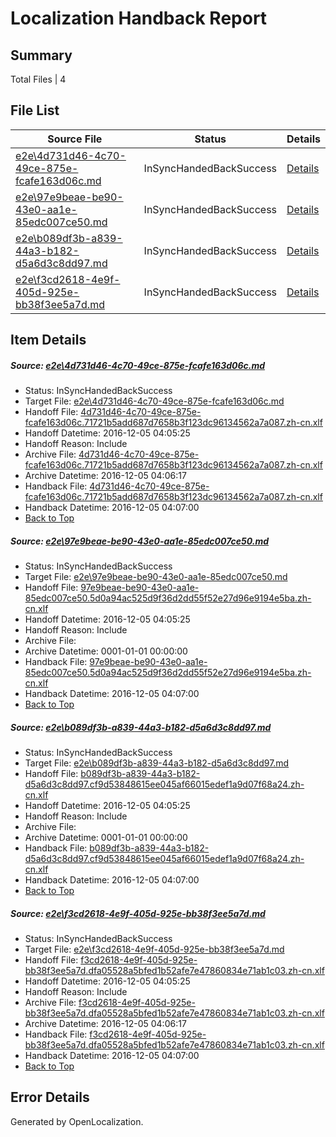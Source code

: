 # <a name='report-top'></a> Localization Handback Report

## Summary
 Total Files | 4

## File List
 Source File | Status | Details 
 ----------- | ------ | ------- 
 [e2e\4d731d46-4c70-49ce-875e-fcafe163d06c.md](https://github.com/OpenLocalizationTestOrg/ol-test0/blob/eb2d7db946f4ee08ee03fcb4a59cec7b3ddd401b/e2e/4d731d46-4c70-49ce-875e-fcafe163d06c.md) | InSyncHandedBackSuccess | [Details](#b884f414b07fa0d952f12322c1d0052aa64f239c2)
 [e2e\97e9beae-be90-43e0-aa1e-85edc007ce50.md](https://github.com/OpenLocalizationTestOrg/ol-test0/blob/eb2d7db946f4ee08ee03fcb4a59cec7b3ddd401b/e2e/97e9beae-be90-43e0-aa1e-85edc007ce50.md) | InSyncHandedBackSuccess | [Details](#dce65e3d0436991a621f5c4010be90d6dd2736ce7)
 [e2e\b089df3b-a839-44a3-b182-d5a6d3c8dd97.md](https://github.com/OpenLocalizationTestOrg/ol-test0/blob/eb2d7db946f4ee08ee03fcb4a59cec7b3ddd401b/e2e/b089df3b-a839-44a3-b182-d5a6d3c8dd97.md) | InSyncHandedBackSuccess | [Details](#8dde01ba341d29dc599485ca51750ecd7be97b148)
 [e2e\f3cd2618-4e9f-405d-925e-bb38f3ee5a7d.md](https://github.com/OpenLocalizationTestOrg/ol-test0/blob/eb2d7db946f4ee08ee03fcb4a59cec7b3ddd401b/e2e/f3cd2618-4e9f-405d-925e-bb38f3ee5a7d.md) | InSyncHandedBackSuccess | [Details](#16f8c86fda847a3703a18fe4a352063e94bb442f10)

## Item Details
##### <a name='b884f414b07fa0d952f12322c1d0052aa64f239c2'></a> Source: [e2e\4d731d46-4c70-49ce-875e-fcafe163d06c.md](https://github.com/OpenLocalizationTestOrg/ol-test0/blob/eb2d7db946f4ee08ee03fcb4a59cec7b3ddd401b/e2e/4d731d46-4c70-49ce-875e-fcafe163d06c.md)
* Status: InSyncHandedBackSuccess
* Target File: [e2e\4d731d46-4c70-49ce-875e-fcafe163d06c.md](https://github.com/OpenLocalizationTestOrg/ol-test0-zhcn/blob/c860acf69ecdcc06724a4ad812ea4acd7ff6c9d0/e2e/4d731d46-4c70-49ce-875e-fcafe163d06c.md)
* Handoff File: [4d731d46-4c70-49ce-875e-fcafe163d06c.71721b5add687d7658b3f123dc96134562a7a087.zh-cn.xlf](https://github.com/OpenLocalizationTestOrg/ol-test0-handoff/blob/3192906aebb2df3ca97b3de9f4ca325603a45544/ol-handoff/OpenLocalizationTestOrg/ol-test0-zhcn/shujia/ht/4d731d46-4c70-49ce-875e-fcafe163d06c.71721b5add687d7658b3f123dc96134562a7a087.zh-cn.xlf)
* Handoff Datetime: 2016-12-05 04:05:25
* Handoff Reason: Include
* Archive File: [4d731d46-4c70-49ce-875e-fcafe163d06c.71721b5add687d7658b3f123dc96134562a7a087.zh-cn.xlf](https://github.com/OpenLocalizationTestOrg/ol-test0-handoff/blob/8682784c3a34f0c6f61c125ed09baef88ae006fb/ol-archive/OpenLocalizationTestOrg/ol-test0-zhcn/shujia/ht/4d731d46-4c70-49ce-875e-fcafe163d06c.71721b5add687d7658b3f123dc96134562a7a087.zh-cn.xlf)
* Archive Datetime: 2016-12-05 04:06:17
* Handback File: [4d731d46-4c70-49ce-875e-fcafe163d06c.71721b5add687d7658b3f123dc96134562a7a087.zh-cn.xlf](https://github.com/OpenLocalizationTestOrg/ol-test0-handback/blob/9046ecf0880290a1b97ca61b2027bd8cce40bb63/ol-handback/OpenLocalizationTestOrg/ol-test0-zhcn/shujia/ht/4d731d46-4c70-49ce-875e-fcafe163d06c.71721b5add687d7658b3f123dc96134562a7a087.zh-cn.xlf)
* Handback Datetime: 2016-12-05 04:07:00
* [Back to Top](#report-top)

##### <a name='dce65e3d0436991a621f5c4010be90d6dd2736ce7'></a> Source: [e2e\97e9beae-be90-43e0-aa1e-85edc007ce50.md](https://github.com/OpenLocalizationTestOrg/ol-test0/blob/eb2d7db946f4ee08ee03fcb4a59cec7b3ddd401b/e2e/97e9beae-be90-43e0-aa1e-85edc007ce50.md)
* Status: InSyncHandedBackSuccess
* Target File: [e2e\97e9beae-be90-43e0-aa1e-85edc007ce50.md](https://github.com/OpenLocalizationTestOrg/ol-test0-zhcn/blob/c860acf69ecdcc06724a4ad812ea4acd7ff6c9d0/e2e/97e9beae-be90-43e0-aa1e-85edc007ce50.md)
* Handoff File: [97e9beae-be90-43e0-aa1e-85edc007ce50.5d0a94ac525d9f36d2dd55f52e27d96e9194e5ba.zh-cn.xlf](https://github.com/OpenLocalizationTestOrg/ol-test0-handoff/blob/3192906aebb2df3ca97b3de9f4ca325603a45544/ol-handoff/OpenLocalizationTestOrg/ol-test0-zhcn/shujia/ht/97e9beae-be90-43e0-aa1e-85edc007ce50.5d0a94ac525d9f36d2dd55f52e27d96e9194e5ba.zh-cn.xlf)
* Handoff Datetime: 2016-12-05 04:05:25
* Handoff Reason: Include
* Archive File: 
* Archive Datetime: 0001-01-01 00:00:00
* Handback File: [97e9beae-be90-43e0-aa1e-85edc007ce50.5d0a94ac525d9f36d2dd55f52e27d96e9194e5ba.zh-cn.xlf](https://github.com/OpenLocalizationTestOrg/ol-test0-handback/blob/9046ecf0880290a1b97ca61b2027bd8cce40bb63/ol-handback/OpenLocalizationTestOrg/ol-test0-zhcn/shujia/ht/97e9beae-be90-43e0-aa1e-85edc007ce50.5d0a94ac525d9f36d2dd55f52e27d96e9194e5ba.zh-cn.xlf)
* Handback Datetime: 2016-12-05 04:07:00
* [Back to Top](#report-top)

##### <a name='8dde01ba341d29dc599485ca51750ecd7be97b148'></a> Source: [e2e\b089df3b-a839-44a3-b182-d5a6d3c8dd97.md](https://github.com/OpenLocalizationTestOrg/ol-test0/blob/eb2d7db946f4ee08ee03fcb4a59cec7b3ddd401b/e2e/b089df3b-a839-44a3-b182-d5a6d3c8dd97.md)
* Status: InSyncHandedBackSuccess
* Target File: [e2e\b089df3b-a839-44a3-b182-d5a6d3c8dd97.md](https://github.com/OpenLocalizationTestOrg/ol-test0-zhcn/blob/c860acf69ecdcc06724a4ad812ea4acd7ff6c9d0/e2e/b089df3b-a839-44a3-b182-d5a6d3c8dd97.md)
* Handoff File: [b089df3b-a839-44a3-b182-d5a6d3c8dd97.cf9d53848615ee045af66015edef1a9d07f68a24.zh-cn.xlf](https://github.com/OpenLocalizationTestOrg/ol-test0-handoff/blob/3192906aebb2df3ca97b3de9f4ca325603a45544/ol-handoff/OpenLocalizationTestOrg/ol-test0-zhcn/shujia/ht/b089df3b-a839-44a3-b182-d5a6d3c8dd97.cf9d53848615ee045af66015edef1a9d07f68a24.zh-cn.xlf)
* Handoff Datetime: 2016-12-05 04:05:25
* Handoff Reason: Include
* Archive File: 
* Archive Datetime: 0001-01-01 00:00:00
* Handback File: [b089df3b-a839-44a3-b182-d5a6d3c8dd97.cf9d53848615ee045af66015edef1a9d07f68a24.zh-cn.xlf](https://github.com/OpenLocalizationTestOrg/ol-test0-handback/blob/9046ecf0880290a1b97ca61b2027bd8cce40bb63/ol-handback/OpenLocalizationTestOrg/ol-test0-zhcn/shujia/ht/b089df3b-a839-44a3-b182-d5a6d3c8dd97.cf9d53848615ee045af66015edef1a9d07f68a24.zh-cn.xlf)
* Handback Datetime: 2016-12-05 04:07:00
* [Back to Top](#report-top)

##### <a name='16f8c86fda847a3703a18fe4a352063e94bb442f10'></a> Source: [e2e\f3cd2618-4e9f-405d-925e-bb38f3ee5a7d.md](https://github.com/OpenLocalizationTestOrg/ol-test0/blob/eb2d7db946f4ee08ee03fcb4a59cec7b3ddd401b/e2e/f3cd2618-4e9f-405d-925e-bb38f3ee5a7d.md)
* Status: InSyncHandedBackSuccess
* Target File: [e2e\f3cd2618-4e9f-405d-925e-bb38f3ee5a7d.md](https://github.com/OpenLocalizationTestOrg/ol-test0-zhcn/blob/c860acf69ecdcc06724a4ad812ea4acd7ff6c9d0/e2e/f3cd2618-4e9f-405d-925e-bb38f3ee5a7d.md)
* Handoff File: [f3cd2618-4e9f-405d-925e-bb38f3ee5a7d.dfa05528a5bfed1b52afe7e47860834e71ab1c03.zh-cn.xlf](https://github.com/OpenLocalizationTestOrg/ol-test0-handoff/blob/3192906aebb2df3ca97b3de9f4ca325603a45544/ol-handoff/OpenLocalizationTestOrg/ol-test0-zhcn/shujia/ht/f3cd2618-4e9f-405d-925e-bb38f3ee5a7d.dfa05528a5bfed1b52afe7e47860834e71ab1c03.zh-cn.xlf)
* Handoff Datetime: 2016-12-05 04:05:25
* Handoff Reason: Include
* Archive File: [f3cd2618-4e9f-405d-925e-bb38f3ee5a7d.dfa05528a5bfed1b52afe7e47860834e71ab1c03.zh-cn.xlf](https://github.com/OpenLocalizationTestOrg/ol-test0-handoff/blob/8682784c3a34f0c6f61c125ed09baef88ae006fb/ol-archive/OpenLocalizationTestOrg/ol-test0-zhcn/shujia/ht/f3cd2618-4e9f-405d-925e-bb38f3ee5a7d.dfa05528a5bfed1b52afe7e47860834e71ab1c03.zh-cn.xlf)
* Archive Datetime: 2016-12-05 04:06:17
* Handback File: [f3cd2618-4e9f-405d-925e-bb38f3ee5a7d.dfa05528a5bfed1b52afe7e47860834e71ab1c03.zh-cn.xlf](https://github.com/OpenLocalizationTestOrg/ol-test0-handback/blob/9046ecf0880290a1b97ca61b2027bd8cce40bb63/ol-handback/OpenLocalizationTestOrg/ol-test0-zhcn/shujia/ht/f3cd2618-4e9f-405d-925e-bb38f3ee5a7d.dfa05528a5bfed1b52afe7e47860834e71ab1c03.zh-cn.xlf)
* Handback Datetime: 2016-12-05 04:07:00
* [Back to Top](#report-top)


## Error Details

Generated by OpenLocalization.

